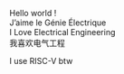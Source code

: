 Hello world !  
J’aime le Génie Électrique  
I Love Electrical Engineering  
我喜欢电气工程  

I use RISC-V btw
